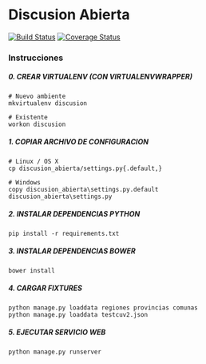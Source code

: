 # Discusion Abierta

[![Build Status](https://travis-ci.org/m4droid/Discusion-Abierta.svg?branch=master)](https://travis-ci.org/m4droid/Discusion-Abierta)
[![Coverage Status](https://coveralls.io/repos/github/m4droid/Discusion-Abierta/badge.svg?branch=master)](https://coveralls.io/github/m4droid/Discusion-Abierta)

### Instrucciones

##### 0. CREAR VIRTUALENV (CON VIRTUALENVWRAPPER)
	# Nuevo ambiente
	mkvirtualenv discusion

	# Existente
	workon discusion

##### 1. COPIAR ARCHIVO DE CONFIGURACION
	# Linux / OS X
    cp discusion_abierta/settings.py{.default,}

    # Windows
    copy discusion_abierta\settings.py.default discusion_abierta\settings.py

##### 2. INSTALAR DEPENDENCIAS PYTHON
    pip install -r requirements.txt

##### 3. INSTALAR DEPENDENCIAS BOWER
    bower install

##### 4. CARGAR FIXTURES
    python manage.py loaddata regiones provincias comunas 
    python manage.py loaddata testcuv2.json

##### 5. EJECUTAR SERVICIO WEB
    python manage.py runserver
